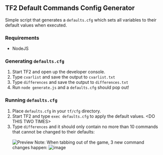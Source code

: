 ## TF2 Default Commands Config Generator
Simple script that generates a `defaults.cfg` which sets all variables to their default values when executed.

### Requirements
- NodeJS

### Generating `defaults.cfg`
1. Start TF2 and open up the developer console.
2. Type `cvarlist` and save the output to `cvarlist.txt`
3. Type `differences` and save the output to `differences.txt`
4. Run `node generate.js` and a `defaults.cfg` should pop out!

### Running `defaults.cfg`
1. Place `defaults.cfg` in your `tf/cfg` directory.
2. Start TF2 and type `exec defaults.cfg` to apply the default values. \<DO THIS TWO TIMES\>
3. Type `differences` and it should only contain no more than 10 commands that cannot be changed to their defaults:<br><br>
![Preview](https://user-images.githubusercontent.com/13366049/113835007-cc5fa280-978b-11eb-946b-653672ceecb1.png)
Note: When tabbing out of the game, 3 new command changes happen:
![image](https://user-images.githubusercontent.com/13366049/113836052-d7670280-978c-11eb-9d56-883a9a93e4eb.png)
